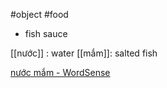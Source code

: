#object #food 

- fish sauce


[[nước]] : water
[[mắm]]: salted fish

[nước mắm‎ - WordSense](https://www.wordsense.eu/n%C6%B0%E1%BB%9Bc_m%E1%BA%AFm/)